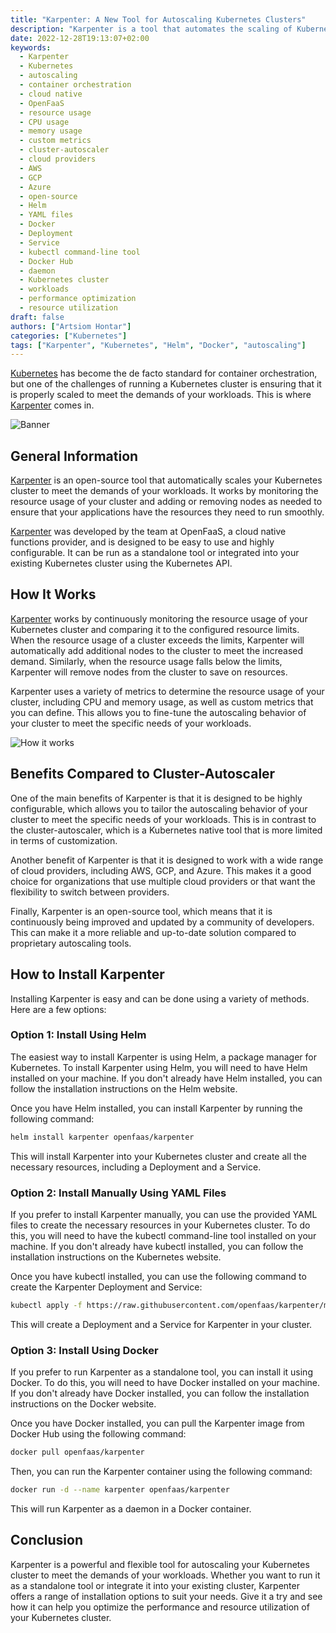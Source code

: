 ```yaml
---
title: "Karpenter: A New Tool for Autoscaling Kubernetes Clusters"
description: "Karpenter is a tool that automates the scaling of Kubernetes clusters to meet the demands of workloads. It's open-source, highly configurable, and works with multiple cloud providers. It can be installed using Helm, YAML files, or Docker."
date: 2022-12-28T19:13:07+02:00
keywords:
  - Karpenter
  - Kubernetes
  - autoscaling
  - container orchestration
  - cloud native
  - OpenFaaS
  - resource usage
  - CPU usage
  - memory usage
  - custom metrics
  - cluster-autoscaler
  - cloud providers
  - AWS
  - GCP
  - Azure
  - open-source
  - Helm
  - YAML files
  - Docker
  - Deployment
  - Service
  - kubectl command-line tool
  - Docker Hub
  - daemon
  - Kubernetes cluster
  - workloads
  - performance optimization
  - resource utilization
draft: false
authors: ["Artsiom Hontar"]
categories: ["Kubernetes"]
tags: ["Karpenter", "Kubernetes", "Helm", "Docker", "autoscaling"]
---
```


[Kubernetes](https://kubernetes.io/) has become the de facto standard for container orchestration, but one of the challenges of running a Kubernetes cluster is ensuring that it is properly scaled to meet the demands of your workloads. This is where [Karpenter](https://karpenter.sh/) comes in.

![Banner](/posts/kubernetes/banner.jpg)

## General Information
[Karpenter](https://karpenter.sh/) is an open-source tool that automatically scales your Kubernetes cluster to meet the demands of your workloads. It works by monitoring the resource usage of your cluster and adding or removing nodes as needed to ensure that your applications have the resources they need to run smoothly.

[Karpenter](https://karpenter.sh/) was developed by the team at OpenFaaS, a cloud native functions provider, and is designed to be easy to use and highly configurable. It can be run as a standalone tool or integrated into your existing Kubernetes cluster using the Kubernetes API.

## How It Works

[Karpenter](https://karpenter.sh/) works by continuously monitoring the resource usage of your Kubernetes cluster and comparing it to the configured resource limits. When the resource usage of a cluster exceeds the limits, Karpenter will automatically add additional nodes to the cluster to meet the increased demand. Similarly, when the resource usage falls below the limits, Karpenter will remove nodes from the cluster to save on resources.

Karpenter uses a variety of metrics to determine the resource usage of your cluster, including CPU and memory usage, as well as custom metrics that you can define. This allows you to fine-tune the autoscaling behavior of your cluster to meet the specific needs of your workloads.

![How it works](/posts/kubernetes/how-it-works.jpg)

## Benefits Compared to Cluster-Autoscaler
One of the main benefits of Karpenter is that it is designed to be highly configurable, which allows you to tailor the autoscaling behavior of your cluster to meet the specific needs of your workloads. This is in contrast to the cluster-autoscaler, which is a Kubernetes native tool that is more limited in terms of customization.

Another benefit of Karpenter is that it is designed to work with a wide range of cloud providers, including AWS, GCP, and Azure. This makes it a good choice for organizations that use multiple cloud providers or that want the flexibility to switch between providers.

Finally, Karpenter is an open-source tool, which means that it is continuously being improved and updated by a community of developers. This can make it a more reliable and up-to-date solution compared to proprietary autoscaling tools.

## How to Install Karpenter
Installing Karpenter is easy and can be done using a variety of methods. Here are a few options:

### Option 1: Install Using Helm
The easiest way to install Karpenter is using Helm, a package manager for Kubernetes. To install Karpenter using Helm, you will need to have Helm installed on your machine. If you don't already have Helm installed, you can follow the installation instructions on the Helm website.

Once you have Helm installed, you can install Karpenter by running the following command:

```bash
helm install karpenter openfaas/karpenter
```

This will install Karpenter into your Kubernetes cluster and create all the necessary resources, including a Deployment and a Service.

### Option 2: Install Manually Using YAML Files
If you prefer to install Karpenter manually, you can use the provided YAML files to create the necessary resources in your Kubernetes cluster. To do this, you will need to have the kubectl command-line tool installed on your machine. If you don't already have kubectl installed, you can follow the installation instructions on the Kubernetes website.

Once you have kubectl installed, you can use the following command to create the Karpenter Deployment and Service:

```bash
kubectl apply -f https://raw.githubusercontent.com/openfaas/karpenter/main/yaml/karpenter.yaml
```

This will create a Deployment and a Service for Karpenter in your cluster.

### Option 3: Install Using Docker
If you prefer to run Karpenter as a standalone tool, you can install it using Docker. To do this, you will need to have Docker installed on your machine. If you don't already have Docker installed, you can follow the installation instructions on the Docker website.

Once you have Docker installed, you can pull the Karpenter image from Docker Hub using the following command:

```bash
docker pull openfaas/karpenter
```
Then, you can run the Karpenter container using the following command:

```bash
docker run -d --name karpenter openfaas/karpenter
```

This will run Karpenter as a daemon in a Docker container.

## Conclusion
Karpenter is a powerful and flexible tool for autoscaling your Kubernetes cluster to meet the demands of your workloads. Whether you want to run it as a standalone tool or integrate it into your existing cluster, Karpenter offers a range of installation options to suit your needs. Give it a try and see how it can help you optimize the performance and resource utilization of your Kubernetes cluster.